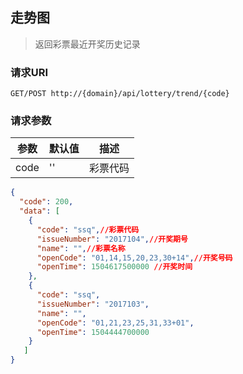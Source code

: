 ##  走势图

> 返回彩票最近开奖历史记录

### 请求URI

`GET/POST http://{domain}/api/lottery/trend/{code}`

### 请求参数
参数 | 默认值 | 描述
--------- | ------- | -----------
 code| '' |  彩票代码

```json
{
  "code": 200,
  "data": [
    {
      "code": "ssq",//彩票代码
      "issueNumber": "2017104",//开奖期号
      "name": "",//彩票名称
      "openCode": "01,14,15,20,23,30+14",//开奖号码
      "openTime": 1504617500000 //开奖时间
    },
    {
      "code": "ssq",
      "issueNumber": "2017103",
      "name": "",
      "openCode": "01,21,23,25,31,33+01",
      "openTime": 1504444700000
    }
   ]
}
```
